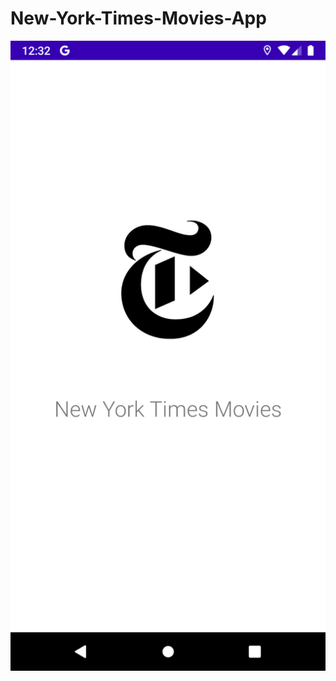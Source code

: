# New-York-Times-Movies-App

![Скрин работы программы](https://github.com/AlexRyzhickov/New-York-Times-Movies-App/blob/main/screenshots/Screenshot_1624883571.png)
